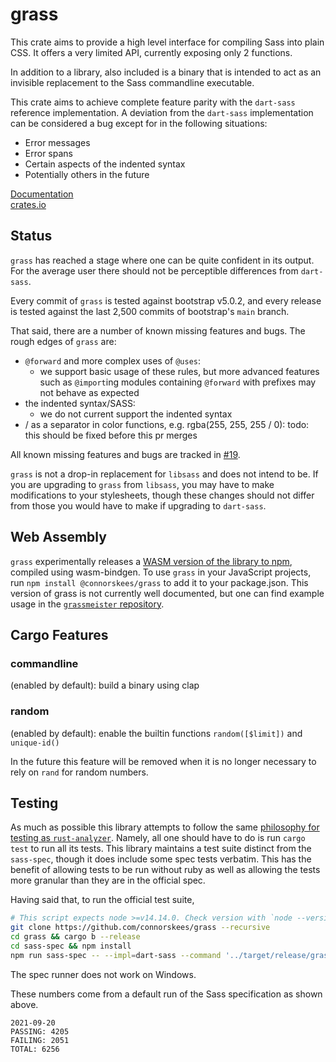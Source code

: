 # grass

This crate aims to provide a high level interface for compiling Sass into
plain CSS. It offers a very limited API, currently exposing only 2 functions.

In addition to a library, also included is a binary that is intended to act as an invisible
replacement to the Sass commandline executable.

This crate aims to achieve complete feature parity with the `dart-sass` reference
implementation. A deviation from the `dart-sass` implementation can be considered
a bug except for in the following situations:

- Error messages
- Error spans
- Certain aspects of the indented syntax
- Potentially others in the future

[Documentation](https://docs.rs/grass/)  
[crates.io](https://crates.io/crates/grass)

## Status

`grass` has reached a stage where one can be quite confident in its output. For the average user there should not be perceptible differences from `dart-sass`.

Every commit of `grass` is tested against bootstrap v5.0.2, and every release is tested against the last 2,500 commits of bootstrap's `main` branch.

That said, there are a number of known missing features and bugs. The rough edges of `grass` are:

 - `@forward` and more complex uses of `@uses`:
    - we support basic usage of these rules, but more advanced features such as `@import`ing modules containing `@forward` with prefixes may not behave as expected
 - the indented syntax/SASS:
    - we do not current support the indented syntax
 - / as a separator in color functions, e.g. rgba(255, 255, 255 / 0):
    todo: this should be fixed before this pr merges

All known missing features and bugs are tracked in [#19](https://github.com/connorskees/grass/issues/19).

`grass` is not a drop-in replacement for `libsass` and does not intend to be. If you are upgrading to `grass` from `libsass`, you may have to make modifications to your stylesheets, though these changes should not differ from those you would have to make if upgrading to `dart-sass`.

## Web Assembly

`grass` experimentally releases a
[WASM version of the library to npm](https://www.npmjs.com/package/@connorskees/grass),
compiled using wasm-bindgen. To use `grass` in your JavaScript projects, run
`npm install @connorskees/grass` to add it to your package.json. This version of grass is not currently well documented, but one can find example usage in the [`grassmeister` repository](https://github.com/connorskees/grassmeister).

## Cargo Features

### commandline

(enabled by default): build a binary using clap

### random

(enabled by default): enable the builtin functions `random([$limit])` and `unique-id()`

In the future this feature will be removed when it is no longer necessary to rely on `rand` for
random numbers.

## Testing

As much as possible this library attempts to follow the same [philosophy for testing as
`rust-analyzer`](https://internals.rust-lang.org/t/experience-report-contributing-to-rust-lang-rust/12012/17).
Namely, all one should have to do is run `cargo test` to run all its tests.
This library maintains a test suite distinct from the `sass-spec`, though it
does include some spec tests verbatim. This has the benefit of allowing tests
to be run without ruby as well as allowing the tests more granular than they
are in the official spec.

Having said that, to run the official test suite,

```bash
# This script expects node >=v14.14.0. Check version with `node --version`
git clone https://github.com/connorskees/grass --recursive
cd grass && cargo b --release
cd sass-spec && npm install
npm run sass-spec -- --impl=dart-sass --command '../target/release/grass'
```

The spec runner does not work on Windows.

These numbers come from a default run of the Sass specification as shown above.

```
2021-09-20
PASSING: 4205
FAILING: 2051
TOTAL: 6256
```

<!-- todo: msrv 1.41.1 -->